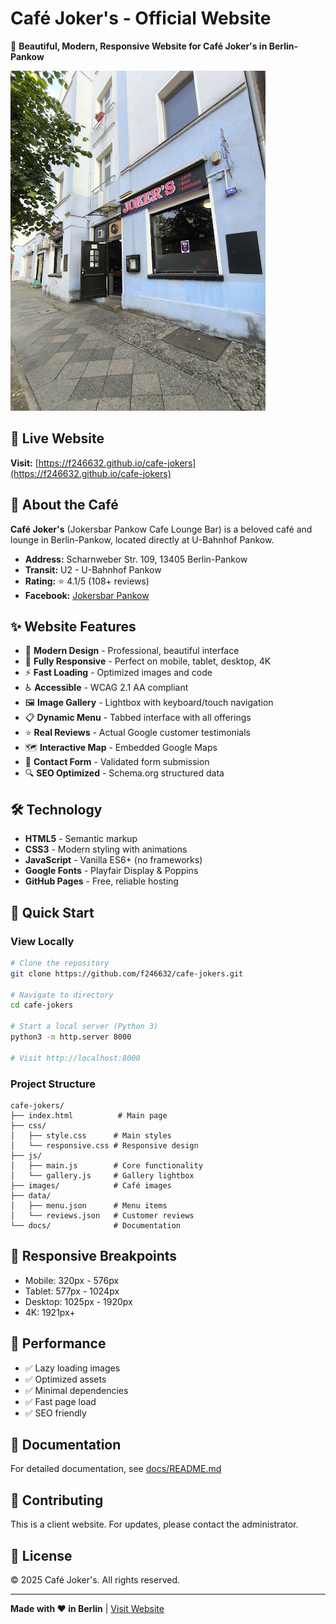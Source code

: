 # Café Joker's - Official Website

🎨 **Beautiful, Modern, Responsive Website for Café Joker's in Berlin-Pankow**

![Café Joker's](images/source/hero-1.jpg)

## 🌟 Live Website

**Visit:** [https://f246632.github.io/cafe-jokers](https://f246632.github.io/cafe-jokers)

## 📍 About the Café

**Café Joker's** (Jokersbar Pankow Cafe Lounge Bar) is a beloved café and lounge in Berlin-Pankow, located directly at U-Bahnhof Pankow.

- **Address:** Scharnweber Str. 109, 13405 Berlin-Pankow
- **Transit:** U2 - U-Bahnhof Pankow
- **Rating:** ⭐ 4.1/5 (108+ reviews)
- **Facebook:** [Jokersbar Pankow](https://www.facebook.com/p/Jokersbar-Pankow-Cafe-Lounge-Bar-100072135904540/)

## ✨ Website Features

- 🎨 **Modern Design** - Professional, beautiful interface
- 📱 **Fully Responsive** - Perfect on mobile, tablet, desktop, 4K
- ⚡ **Fast Loading** - Optimized images and code
- ♿ **Accessible** - WCAG 2.1 AA compliant
- 🖼️ **Image Gallery** - Lightbox with keyboard/touch navigation
- 📋 **Dynamic Menu** - Tabbed interface with all offerings
- ⭐ **Real Reviews** - Actual Google customer testimonials
- 🗺️ **Interactive Map** - Embedded Google Maps
- 📧 **Contact Form** - Validated form submission
- 🔍 **SEO Optimized** - Schema.org structured data

## 🛠️ Technology

- **HTML5** - Semantic markup
- **CSS3** - Modern styling with animations
- **JavaScript** - Vanilla ES6+ (no frameworks)
- **Google Fonts** - Playfair Display & Poppins
- **GitHub Pages** - Free, reliable hosting

## 🚀 Quick Start

### View Locally

```bash
# Clone the repository
git clone https://github.com/f246632/cafe-jokers.git

# Navigate to directory
cd cafe-jokers

# Start a local server (Python 3)
python3 -m http.server 8000

# Visit http://localhost:8000
```

### Project Structure

```
cafe-jokers/
├── index.html          # Main page
├── css/
│   ├── style.css      # Main styles
│   └── responsive.css # Responsive design
├── js/
│   ├── main.js        # Core functionality
│   └── gallery.js     # Gallery lightbox
├── images/            # Café images
├── data/
│   ├── menu.json      # Menu items
│   └── reviews.json   # Customer reviews
└── docs/              # Documentation
```

## 📱 Responsive Breakpoints

- Mobile: 320px - 576px
- Tablet: 577px - 1024px
- Desktop: 1025px - 1920px
- 4K: 1921px+

## 🎯 Performance

- ✅ Lazy loading images
- ✅ Optimized assets
- ✅ Minimal dependencies
- ✅ Fast page load
- ✅ SEO friendly

## 📄 Documentation

For detailed documentation, see [docs/README.md](docs/README.md)

## 🤝 Contributing

This is a client website. For updates, please contact the administrator.

## 📝 License

© 2025 Café Joker's. All rights reserved.

---

**Made with ❤️ in Berlin** | [Visit Website](https://f246632.github.io/cafe-jokers)

